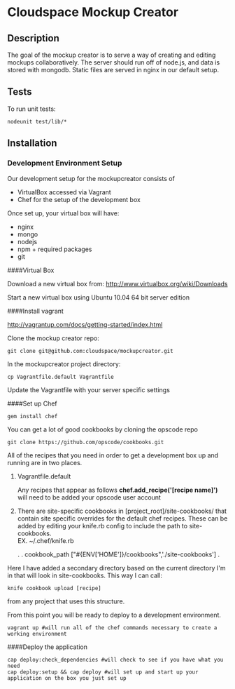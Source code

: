 # Cloudspace Mockup Creator

## Description

The goal of the mockup creator is to serve a way of creating and editing mockups collaboratively. The server should run off of node.js, and data is stored with mongodb. Static files are served in nginx in our default setup.
  
## Tests

To run unit tests:

    nodeunit test/lib/*

## Installation

### Development Environment Setup
Our development setup for the mockupcreator consists of

* VirtualBox accessed via Vagrant
* Chef for the setup of the development box

Once set up, your virtual box will have:

* nginx
* mongo
* nodejs
* npm + required packages
* git

####Virtual Box

Download a new virtual box from: http://www.virtualbox.org/wiki/Downloads

Start a new virtual box using Ubuntu 10.04 64 bit server edition

####Install vagrant

http://vagrantup.com/docs/getting-started/index.html

Clone the mockup creator repo:

    git clone git@github.com:cloudspace/mockupcreator.git

In the mockupcreator project directory:

    cp Vagrantfile.default Vagrantfile

Update the Vagrantfile with your server specific settings

####Set up Chef

    gem install chef

You can get a lot of good cookbooks by cloning the opscode repo

    git clone https://github.com/opscode/cookbooks.git

All of the recipes that you need in order to get a development box up and running are in two places.

1. Vagrantfile.default

    Any recipes that appear as follows **chef.add_recipe('[recipe name]')** will need to be added your opscode user account

2. There are site-specific cookbooks in [project_root]/site-cookbooks/ that contain site specific overrides for the default chef recipes. These can be added by editing your knife.rb config to include the path to site-cookbooks.  
  EX. ~/.chef/knife.rb

    .
    .
    cookbook_path   ["#{ENV['HOME']}/cookbooks",'./site-cookbooks']
    .

Here I have added a secondary directory based on the current directory I'm in that will look in site-cookbooks.  This way I can call:

    knife cookbook upload [recipe]

from any project that uses this structure.
  
From this point you will be ready to deploy to a development environment.

    vagrant up #will run all of the chef commands necessary to create a working environment

####Deploy the application

    cap deploy:check_dependencies #will check to see if you have what you need
    cap deploy:setup && cap deploy #will set up and start up your application on the box you just set up
